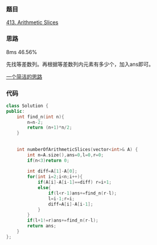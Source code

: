 ### 题目
[413. Arithmetic Slices](https://leetcode-cn.com/problems/arithmetic-slices/submissions/)
### 思路
8ms 46.56%

先找等差数列。再根据等差数列内元素有多少个，加入ans即可。

[一个简洁的思路](https://leetcode-cn.com/problems/arithmetic-slices/comments/5989)
### 代码
```c++
class Solution {
public:
    int find_n(int n){
        n=n-2;
        return (n+1)*n/2;
    }
    
    
    int numberOfArithmeticSlices(vector<int>& A) {
        int n=A.size(),ans=0,l=0,r=0;
        if(n<3)return 0;
        
        int diff=A[1]-A[0];
        for(int i=2;i<n;i++){
            if(A[i]-A[i-1]==diff) r=i+1;
            else{
                if(l<r-1)ans+=find_n(r-l);
                l=i-1;r=i;
                diff=A[i]-A[i-1];
            }
        }
        if(l+1!=r)ans+=find_n(r-l); 
        return ans;
    }
};
```

